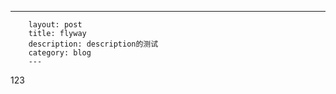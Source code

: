 ---
        layout: post
        title: flyway
        description: description的测试
        category: blog
        ---

123